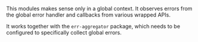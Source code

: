 This modules makes sense only in a global context. It observes errors from the global error handler and callbacks from various wrapped APIs.

It works together with the `err-aggregator` package, which needs to be configured to specifically collect global errors.
